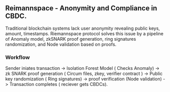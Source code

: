 ## Reimannspace - Anonymity and Compliance in CBDC.

Traditional blockchain systems lack user anonymity revealing public keys, amount, timestamps. Riemannspace protocol solves this issue by a pipeline of Anomaly model, 
zkSNARK proof generation, ring signatures randomization, and Node validation based on proofs.

### Workflow

Sender iniates transaction -> Isolation Forest Model ( Checks Anomaly) -> zk SNARK proof generation ( Circum files, zkey, verifier contract ) -> Public key randomization ( Ring signatures) -> proof verification (Node validation) -> Transaction completes ( reciever gets CBDCs).
